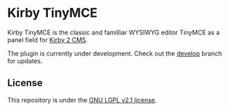 # Kirby TinyMCE 

Kirby TinyMCE is the classic and familliar WYSIWYG editor TinyMCE as a panel field for [Kirby 2 CMS](https://getkirby.com/).

The plugin is currently under development. Check out the [develop](/PaulMorel/kirby-tinymce/tree/develop) branch for updates.

## License

This repository is under the [GNU LGPL v2.1 license](LICENSE).
